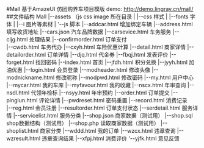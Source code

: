 #Mall 基于AmazeUI
 仿团购养车项目模版  demo: http://demo.lingray.cn/mall/
##文件结构
     Mall
		 |--assets  （js css image 所在目录
		 |  |--css 样式
		 |  |--fonts 字体
		 |  |--i 图片等素材
		 |  '--js 脚本
		 |--addcar.html           增加绑定车辆
		 |--address.html          填写收货地址
		 |--cars.json             汽车品牌数据
		 |--carsevice.html        车务服务 
		 |--cljg.html             处理结果
		 |--confirmorder.html     订单支付	
		 |--cwdb.html             车务代办
		 |--cxyh.html             车险优惠计算
		 |--detail.html           商家详情
		 |--detailorder.html      订单详情
		 |--djq.html              代金券
		 |--fbqj.html             发表评价
		 |--forget.html           找回密码
		 |--index.html            首页
		 |--jfdh.html             积分兑换
		 |--jyyh.html             加油优惠
		 |--login.html            会员登录
		 |--modheader.html        修改头像
		 |--modnickname.html      修改昵称
		 |--modpwd.html           修改密码
		 |--my.html               用户中心
		 |--mycar.html            我的车库
		 |--myfavour.html         我的收藏
		 |--nscx.html             年审查询
		 |--nsdl.html             代领年检标
		 |--nsyy.html             年审预约
		 |--order.html            订单提交
		 |--pinglun.html          评论详情
		 |--pwdreset.html         密码重置
		 |--record.html           消费记录    
		 |--reg.html              会员注册
		 |--resultorder.html      订单支付状态
		 |--serdetail.html        服务详情
		 |--servicelist.html      服务分类
		 |--shop.json             商家数据（测试用）
		 |--shop.sql              shop数据结构（测试用）
		 |--shop.php              读取商家数据（测试用）
		 |--shoplist.html         商家分类
		 |--wddd.html             我的订单
		 |--wzcx.html             违章查询
		 |--wzresult.html         违章查询结果
		 |--xfpj.html             消费评价
		 '--yjfk.html             意见反馈
		 


